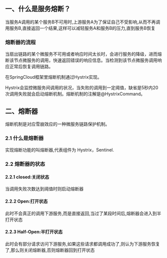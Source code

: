 ## 一、什么是服务熔断？

当服务A调用的某个服务B不可用时,上游服务A为了保证自己不受影响,从而不再调用服务B,直接返回一个结果,这样可以减轻服务A和服务B的压力,直到服务B恢复

### 熔断器的流程

当扇出链路的某个微服务不可用或者响应时间太长时，会进行服务的降级，进而熔断该节点微服务的调用，快速返回错误的响应信息。当检测到该节点微服务调用响应正常后恢复调用链路。

在SpringCloud框架里熔断机制通过Hystrix实现。

Hystrix会监控微服务间调用的状况，当失败的调用到一定阈值，缺省是5秒内20次调用失败就会启动熔断机制。熔断机制的注解是@HystrixCommand。

## 二、熔断器

熔断机制是对应雪崩效应的一种微服务链路保护机制。

### 2.1 什么是熔断器

实现熔断功能的叫熔断器,代表组件为 Hystrix，Sentinel.

### 2.2 熔断器的状态

#### 2.2.1 closed:关闭状态

当调用失败次数达到阈值时则启动熔断器

#### 2.2.2 Open:打开状态

此时不会真正的调用下游服务,而是直接返回,当过了某段时间后,熔断器会进入到半打开状态

#### 2.2.3 Half-Open:半打开状态

此时会有部分请求访问下游服务,如果这些请求都调用成功了,则认为下游服务恢复了,那么则关闭熔断器,否则熔断器回到打开状态